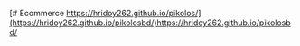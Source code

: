 [# Ecommerce
https://hridoy262.github.io/pikolos/](https://hridoy262.github.io/pikolosbd/)https://hridoy262.github.io/pikolosbd/




